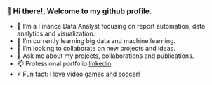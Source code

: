 ### 👋 Hi there!, Welcome to my github profile.

- 🔭 I’m a Finance Data Analyst focusing on report automation, data analytics and visualization.
- 🌱 I’m currently learning big data and machine learning.
- 👯 I’m looking to collaborate on new projects and ideas.
- 💬 Ask me about my projects, collaborations and publications.
- 📫 Professional portfolio [linkedin](https://www.linkedin.com/in/nnaemeka-enukorah-8bb35a62/)
- ⚡ Fun fact: I love video games and soccer!
